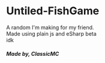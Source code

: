 # Untiled-FishGame
A random I'm making for my friend. <br />
Made using plain js and eSharp beta<br />
idk<br />
##### Made by, ClassicMC

